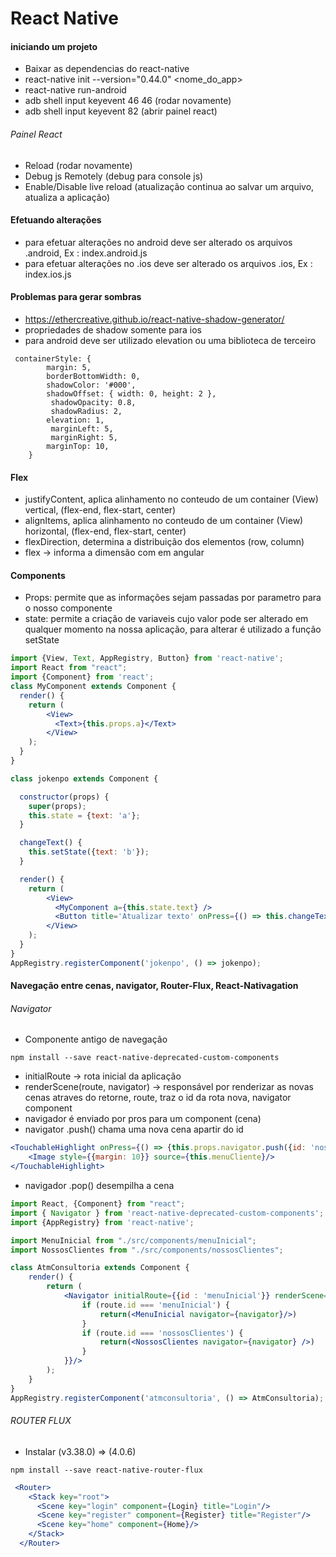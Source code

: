 # React Native 

#### iniciando um projeto
* Baixar as dependencias do react-native
* react-native init --version="0.44.0" <nome_do_app>
* react-native run-android
* adb shell input keyevent 46 46 (rodar novamente)
* adb shell input keyevent 82 (abrir painel react)

###### Painel React
* Reload (rodar novamente)
* Debug js Remotely (debug para console js)
* Enable/Disable live reload (atualização continua ao salvar um arquivo, atualiza a aplicação)

#### Efetuando alterações
* para efetuar alterações no android deve ser alterado os arquivos .android, Ex : index.android.js
* para efetuar alterações no .ios deve ser alterado os arquivos .ios, Ex : index.ios.js

#### Problemas para gerar sombras 
* https://ethercreative.github.io/react-native-shadow-generator/
* propriedades de shadow somente para ios
* para android deve ser utilizado elevation ou uma biblioteca de terceiro
```
 containerStyle: {
        margin: 5,
        borderBottomWidth: 0,
        shadowColor: '#000',
        shadowOffset: { width: 0, height: 2 },
         shadowOpacity: 0.8,
         shadowRadius: 2,
        elevation: 1,
         marginLeft: 5,
         marginRight: 5,
        marginTop: 10,
    }
```

#### Flex
* justifyContent, aplica alinhamento no conteudo de um container (View) vertical, (flex-end, flex-start, center)
* alignItems, aplica alinhamento no conteudo de um container (View) horizontal, (flex-end, flex-start, center)
* flexDirection, determina a distribuição dos elementos (row, column)
* flex -> informa a dimensão com em angular

#### Components
* Props: permite que as informações sejam passadas por parametro para o nosso componente
* state: permite a criação de variaveis cujo valor pode ser alterado em qualquer momento na nossa aplicação, para alterar é utilizado a função setState

````jsx harmony
import {View, Text, AppRegistry, Button} from 'react-native';
import React from "react";
import {Component} from 'react';
class MyComponent extends Component {
  render() {
    return (
        <View>
          <Text>{this.props.a}</Text>
        </View>
    );
  }
}

class jokenpo extends Component {

  constructor(props) {
    super(props);
    this.state = {text: 'a'};
  }

  changeText() {
    this.setState({text: 'b'});
  }

  render() {
    return (
        <View>
          <MyComponent a={this.state.text} />
          <Button title='Atualizar texto' onPress={() => this.changeText()} />
        </View>
    );
  }
}
AppRegistry.registerComponent('jokenpo', () => jokenpo);
````

#### Navegação entre cenas, navigator, Router-Flux, React-Nativagation

###### Navigator

* Componente antigo de navegação

````text
npm install --save react-native-deprecated-custom-components
````
* initialRoute -> rota inicial da aplicação
* renderScene(route, navigator) -> responsável por renderizar as novas cenas atraves do retorne,
 route, traz o id da rota nova, navigator component
 * navigador é enviado por pros para um component (cena)
 * navigator .push() chama uma nova cena apartir do id
 
````jsx harmony
<TouchableHighlight onPress={() => {this.props.navigator.push({id: 'nossosClientes'})}}>
    <Image style={{margin: 10}} source={this.menuCliente}/>
</TouchableHighlight>
````
 * navigador .pop() desempilha a cena
 
````jsx harmony
import React, {Component} from "react";
import { Navigator } from 'react-native-deprecated-custom-components';
import {AppRegistry} from 'react-native';

import MenuInicial from "./src/components/menuInicial";
import NossosClientes from "./src/components/nossosClientes";

class AtmConsultoria extends Component {
    render() {
        return (
            <Navigator initialRoute={{id : 'menuInicial'}} renderScene={(route, navigator) => {
                if (route.id === 'menuInicial') {
                    return(<MenuInicial navigator={navigator}/>)
                }
                if (route.id === 'nossosClientes') {
                    return(<NossosClientes navigator={navigator} />)
                }
            }}/>
        );
    }
}
AppRegistry.registerComponent('atmconsultoria', () => AtmConsultoria);
````
###### ROUTER FLUX

* Instalar (v3.38.0) => (4.0.6)
````
npm install --save react-native-router-flux
````


````jsx harmony
 <Router>
    <Stack key="root">
      <Scene key="login" component={Login} title="Login"/>
      <Scene key="register" component={Register} title="Register"/>
      <Scene key="home" component={Home}/>
    </Stack>
  </Router>
  ````






